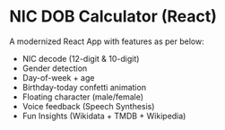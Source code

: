 # NIC DOB Calculator (React)

A modernized React App with features as per below:
- NIC decode (12-digit & 10-digit)
- Gender detection
- Day-of-week + age
- Birthday-today confetti animation
- Floating character (male/female)
- Voice feedback (Speech Synthesis)
- Fun Insights (Wikidata + TMDB + Wikipedia)

